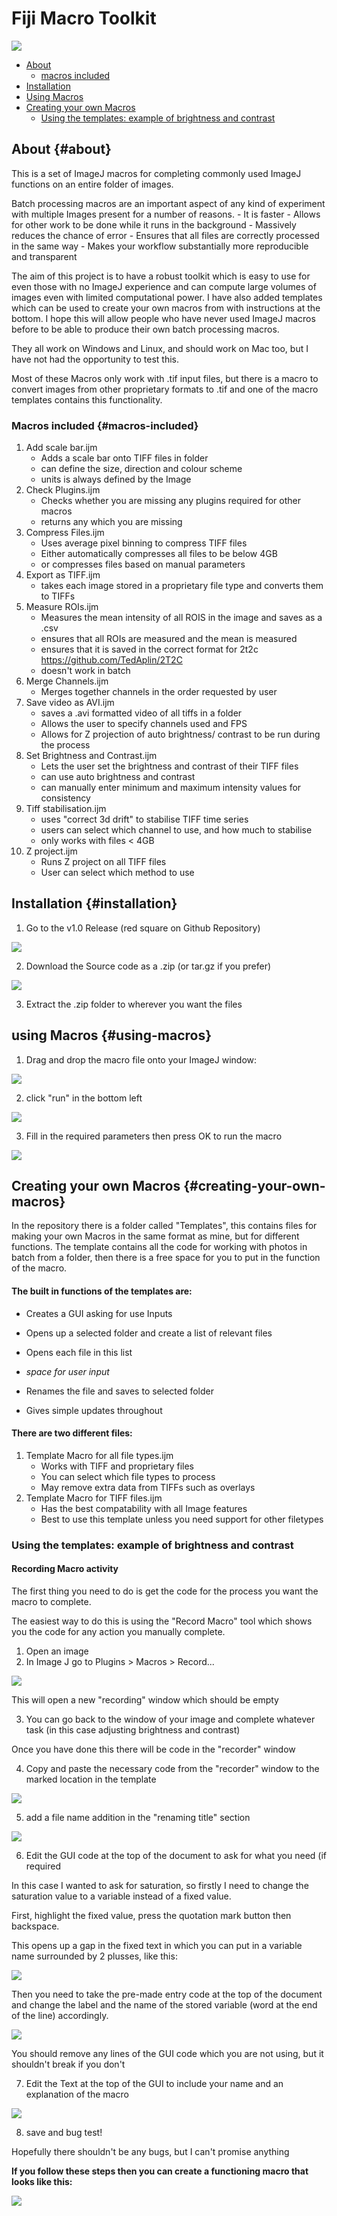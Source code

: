 # Fiji Macro Toolkit

[![](https://zenodo.org/badge/DOI/10.5281/zenodo.17427716.svg)](https://doi.org/10.5281/zenodo.17427716)

-   [About](#about)
    -   [macros included](#macros-included)
-   [Installation](#installation)
-   [Using Macros](#using-macros)
-   [Creating your own Macros](#creating-your-own-macros)
    -   [Using the templates: example of brightness and contrast](#using-the-templates:-example-of-brightness-and-contrast)

## About {#about}

This is a set of ImageJ macros for completing commonly used ImageJ functions on an entire folder of images.

Batch processing macros are an important aspect of any kind of experiment with multiple Images present for a number of reasons. - It is faster - Allows for other work to be done while it runs in the background - Massively reduces the chance of error - Ensures that all files are correctly processed in the same way - Makes your workflow substantially more reproducible and transparent

The aim of this project is to have a robust toolkit which is easy to use for even those with no ImageJ experience and can compute large volumes of images even with limited computational power. I have also added templates which can be used to create your own macros from with instructions at the bottom. I hope this will allow people who have never used ImageJ macros before to be able to produce their own batch processing macros.

They all work on Windows and Linux, and should work on Mac too, but I have not had the opportunity to test this.

Most of these Macros only work with .tif input files, but there is a macro to convert images from other proprietary formats to .tif and one of the macro templates contains this functionality.

### Macros included {#macros-included}

1.  Add scale bar.ijm
    -   Adds a scale bar onto TIFF files in folder
    -   can define the size, direction and colour scheme
    -   units is always defined by the Image
2.  Check Plugins.ijm
    -   Checks whether you are missing any plugins required for other macros
    -   returns any which you are missing
3.  Compress Files.ijm
    -   Uses average pixel binning to compress TIFF files
    -   Either automatically compresses all files to be below 4GB
    -   or compresses files based on manual parameters
4.  Export as TIFF.ijm
    -   takes each image stored in a proprietary file type and converts them to TIFFs
5.  Measure ROIs.ijm
    -   Measures the mean intensity of all ROIS in the image and saves as a .csv
    -   ensures that all ROIs are measured and the mean is measured
    -   ensures that it is saved in the correct format for 2t2c <https://github.com/TedAplin/2T2C>
    -   doesn't work in batch
6.  Merge Channels.ijm
    -   Merges together channels in the order requested by user
7.  Save video as AVI.ijm
    -   saves a .avi formatted video of all tiffs in a folder
    -   Allows the user to specify channels used and FPS
    -   Allows for Z projection of auto brightness/ contrast to be run during the process
8.  Set Brightness and Contrast.ijm
    -   Lets the user set the brightness and contrast of their TIFF files
    -   can use auto brightness and contrast
    -   can manually enter minimum and maximum intensity values for consistency
9.  Tiff stabilisation.ijm
    -   uses "correct 3d drift" to stabilise TIFF time series
    -   users can select which channel to use, and how much to stabilise
    -   only works with files \< 4GB
10. Z project.ijm
    -   Runs Z project on all TIFF files
    -   User can select which method to use

## Installation {#installation}

1.  Go to the v1.0 Release (red square on Github Repository)

![](images/clipboard-3646327306.png)

2.  Download the Source code as a .zip (or tar.gz if you prefer)

![](images/clipboard-2139889999.png)

3.  Extract the .zip folder to wherever you want the files

## using Macros {#using-macros}

1.  Drag and drop the macro file onto your ImageJ window:

![](images/clipboard-3319922237.png)

2.  click "run" in the bottom left

![](images/clipboard-4145395048.png)

3.  Fill in the required parameters then press OK to run the macro

![](images/clipboard-4174230697.png)

## Creating your own Macros {#creating-your-own-macros}

In the repository there is a folder called "Templates", this contains files for making your own Macros in the same format as mine, but for different functions. The template contains all the code for working with photos in batch from a folder, then there is a free space for you to put in the function of the macro.

#### The built in functions of the templates are:

-   Creates a GUI asking for use Inputs

-   Opens up a selected folder and create a list of relevant files

-   Opens each file in this list

-   *space for user input*

-   Renames the file and saves to selected folder

-   Gives simple updates throughout

#### There are two different files:

1.  Template Macro for all file types.ijm
    -   Works with TIFF and proprietary files
    -   You can select which file types to process
    -   May remove extra data from TIFFs such as overlays
2.  Template Macro for TIFF files.ijm
    -   Has the best compatability with all Image features
    -   Best to use this template unless you need support for other filetypes

### Using the templates: example of brightness and contrast

#### Recording Macro activity

The first thing you need to do is get the code for the process you want the macro to complete.

The easiest way to do this is using the "Record Macro" tool which shows you the code for any action you manually complete.

1.  Open an image
2.  In Image J go to Plugins \> Macros \> Record...

![](images/clipboard-2483165875.png)

This will open a new "recording" window which should be empty

3.  You can go back to the window of your image and complete whatever task (in this case adjusting brightness and contrast)

Once you have done this there will be code in the "recorder" window

4.  Copy and paste the necessary code from the "recorder" window to the marked location in the template

![](images/clipboard-4256946761.png)

5.  add a file name addition in the "renaming title" section

![](images/clipboard-1279664792.png)

6.  Edit the GUI code at the top of the document to ask for what you need (if required

In this case I wanted to ask for saturation, so firstly I need to change the saturation value to a variable instead of a fixed value.

First, highlight the fixed value, press the quotation mark button then backspace.

This opens up a gap in the fixed text in which you can put in a variable name surrounded by 2 plusses, like this:

![](images/clipboard-3417818011.png)

Then you need to take the pre-made entry code at the top of the document and change the label and the name of the stored variable (word at the end of the line) accordingly.

![](images/clipboard-315836254.png)

You should remove any lines of the GUI code which you are not using, but it shouldn't break if you don't

7.  Edit the Text at the top of the GUI to include your name and an explanation of the macro

![](images/clipboard-2384303711.png)

8.  save and bug test!

Hopefully there shouldn't be any bugs, but I can't promise anything

**If you follow these steps then you can create a functioning macro that looks like this:**

![](images/clipboard-1638376503.png)
